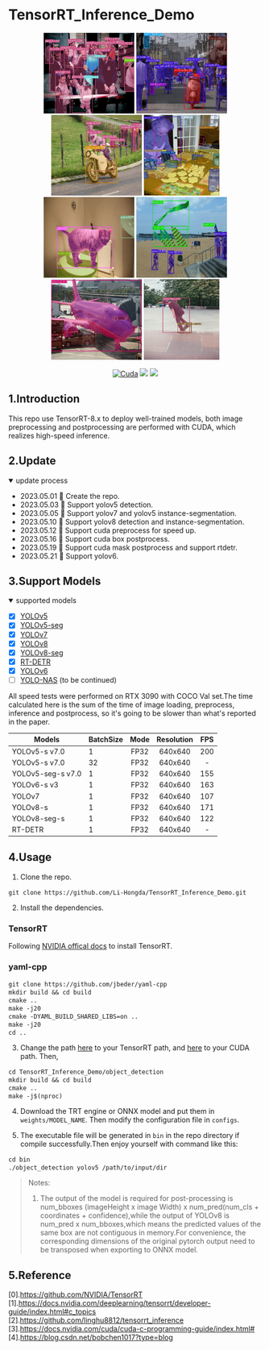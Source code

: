 # TensorRT_Inference_Demo
<div align="center">
<img src="assets/000000005001.jpg" height="160px" width="180px" >
<img src="assets/000000142324.jpg" height="160px" width="180px" >
<img src="assets/000000007816.jpg" height="160px" width="180px" >
<img src="assets/000000017899.jpg" height="160px" width="150px" >

<img src="assets/000000157807.jpg" height="160px" width="180px" >
<img src="assets/000000294695.jpg" height="160px" 
width="180px" >
<img src="assets/000000579158.jpg" height="160px" 
width="180px" >
<img src="assets/000000007977.jpg" height="160px" width="150px" >

</div>

<div align="center">

  [![Cuda](https://img.shields.io/badge/CUDA-11.3-%2376B900?logo=nvidia)](https://developer.nvidia.com/cuda-toolkit-archive)
  [![](https://img.shields.io/badge/TensorRT-8.6.0.12-%2376B900.svg?style=flat&logo=tensorrt)](https://developer.nvidia.com/nvidia-tensorrt-8x-download)
  [![](https://img.shields.io/badge/ubuntu-20.04-orange.svg?style=flat&logo=ubuntu)](https://releases.ubuntu.com/20.04/)
</div>

## 1.Introduction
This repo use TensorRT-8.x to deploy well-trained models, both image preprocessing and postprocessing are performed with CUDA, which realizes high-speed inference.
## 2.Update
<details open>
<summary>update process</summary>

+ 2023.05.01 🚀 Create the repo.
+ 2023.05.03 🚀 Support yolov5 detection.
+ 2023.05.05 🚀 Support yolov7 and yolov5 instance-segmentation.
+ 2023.05.10 🚀 Support yolov8 detection and instance-segmentation.
+ 2023.05.12 🚀 Support cuda preprocess for speed up.
+ 2023.05.16 🚀 Support cuda box postprocess.
+ 2023.05.19 🚀 Support cuda mask postprocess and support rtdetr.
+ 2023.05.21 🚀 Support yolov6.
</details>

## 3.Support Models
<details open>
<summary>supported models</summary>

- [x] [YOLOv5](https://github.com/ultralytics/yolov5)<br>
- [x] [YOLOv5-seg](https://github.com/ultralytics/yolov5)<br>
- [x] [YOLOv7](https://github.com/WongKinYiu/yolov7)<br>
- [x] [YOLOv8](https://github.com/ultralytics/ultralytics)<br>
- [x] [YOLOv8-seg](https://github.com/ultralytics/ultralytics)<br>
- [x] [RT-DETR](https://github.com/PaddlePaddle/PaddleDetection/tree/develop/configs/rtdetr)<br>
- [x] [YOLOv6](https://github.com/meituan/YOLOv6)<br>
- [ ] [YOLO-NAS](https://github.com/Deci-AI/super-gradients) (to be continued)<br>
</details>

All speed tests were performed on RTX 3090 with COCO Val set.The time calculated here is the sum of the time of image loading, preprocess, inference and postprocess, so it's going to be slower than what's reported in the paper.
<div align='center'>

| Models | BatchSize | Mode | Resolution |  FPS  |
|-|-|:-:|:-:|:-:|
| YOLOv5-s v7.0  | 1 | FP32 | 640x640 | 200 |
| YOLOv5-s v7.0  | 32 | FP32 | 640x640 | - |
| YOLOv5-seg-s v7.0  | 1 | FP32 | 640x640 | 155 |
| YOLOv6-s v3  | 1 | FP32 | 640x640 | 163 |
| YOLOv7  | 1 | FP32 | 640x640 | 107 |
| YOLOv8-s  | 1 | FP32 | 640x640 | 171 |
| YOLOv8-seg-s  | 1 | FP32 | 640x640 | 122 |
| RT-DETR  | 1 | FP32 | 640x640 | - |
</div>


## 4.Usage


1. Clone the repo.
```
git clone https://github.com/Li-Hongda/TensorRT_Inference_Demo.git
```
2. Install the dependencies.
### TensorRT
Following [NVIDIA offical docs](https://docs.nvidia.com/deeplearning/tensorrt/install-guide/index.html#installing) to install TensorRT.

### yaml-cpp
```
git clone https://github.com/jbeder/yaml-cpp
mkdir build && cd build
cmake ..
make -j20
cmake -DYAML_BUILD_SHARED_LIBS=on ..
make -j20
cd ..
```


3. Change the path [here](https://github.com/Li-Hongda/TensorRT_Inference_Demo/blob/main/object_detection/CMakeLists.txt#L19) to your TensorRT path, and [here](https://github.com/Li-Hongda/TensorRT_Inference_Demo/blob/main/object_detection/CMakeLists.txt#L11) to your CUDA path. Then,
```
cd TensorRT_Inference_Demo/object_detection
mkdir build && cd build
cmake ..
make -j$(nproc)
```
4. Download the TRT engine or ONNX model and put them in `weights/MODEL_NAME`. Then modify the configuration file in `configs`.

5. The executable file will be generated in `bin` in the repo directory if compile successfully.Then enjoy yourself with command like this:
```
cd bin
./object_detection yolov5 /path/to/input/dir 
```

> Notes:
> 1. The output of the model is required for post-processing is num_bboxes (imageHeight x image Width) x num_pred(num_cls + coordinates + confidence),while the output of YOLOv8 is num_pred x num_bboxes,which means the predicted values of the same box are not contiguous in memory.For convenience, the corresponding dimensions of the original pytorch output need to be transposed when exporting to ONNX model.



## 5.Reference
[0].https://github.com/NVIDIA/TensorRT<br>
[1].https://docs.nvidia.com/deeplearning/tensorrt/developer-guide/index.html#c_topics<br>
[2].https://github.com/linghu8812/tensorrt_inference<br>
[3].https://docs.nvidia.com/cuda/cuda-c-programming-guide/index.html#<br>
[4].https://blog.csdn.net/bobchen1017?type=blog<br>



